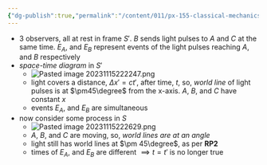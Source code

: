 ```yaml
---
{"dg-publish":true,"permalink":"/content/011/px-155-classical-mechanics-and-special-reltivity/special-relativity/px-155-g-foundations-of-special-relativity/px-155-g4-relativity-of-simultaneity/","created":"2024-10-01T18:27:09.754+01:00","updated":"2024-11-26T19:58:03.372+00:00"}
---
```


- 3 observers, all at rest in frame $S'$. $B$ sends light pulses to $A$ and $C$ at the same time. $E_{A}$, and $E_{B}$ represent events of the light pulses reaching $A$, and $B$ respectively
- *space-time diagram* in $S'$
	- ![Pasted image 20231115222247.png](/img/user/pics/Pasted%20image%2020231115222247.png)
	- light covers a distance, $\Delta x' = ct'$, after time, $t$, so, *world line* of light pulses is at $\pm45\degree$ from the x-axis. $A$, $B$, and $C$ have constant $x$
	- events $E_{A}$, and $E_{B}$ are simultaneous
- now consider some process in $S$
	- ![Pasted image 20231115222629.png](/img/user/pics/Pasted%20image%2020231115222629.png)
	- $A$, $B$, and $C$ are moving, so, *world lines are at an angle* 
	- light still has world lines at $\pm 45\degree$, as per **RP2**
	- times of $E_{A}$, and $E_{B}$ are different $\implies t=t'$ is no longer true
